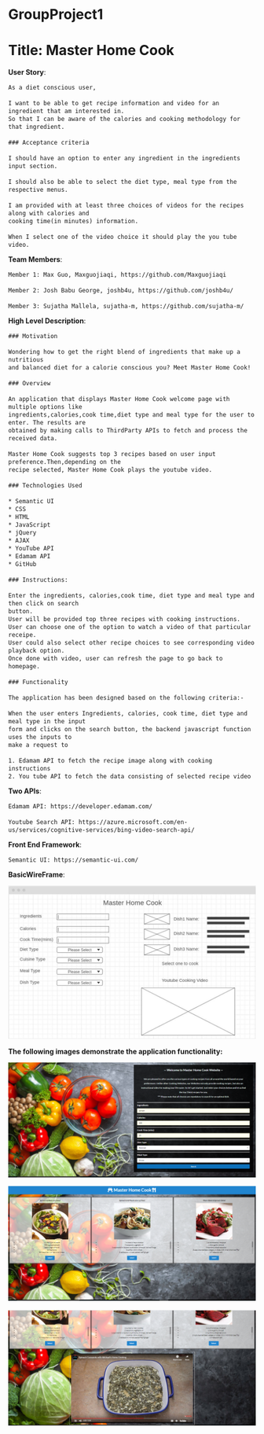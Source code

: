 # GroupProject1

# Title: Master Home Cook
**User Story**:
```
As a diet conscious user,

I want to be able to get recipe information and video for an ingredient that am interested in.
So that I can be aware of the calories and cooking methodology for that ingredient.

### Acceptance criteria

I should have an option to enter any ingredient in the ingredients input section.

I should also be able to select the diet type, meal type from the respective menus.

I am provided with at least three choices of videos for the recipes along with calories and 
cooking time(in minutes) information.

When I select one of the video choice it should play the you tube video.
```
**Team Members**:

```
Member 1: Max Guo, Maxguojiaqi, https://github.com/Maxguojiaqi

Member 2: Josh Babu George, joshb4u, https://github.com/joshb4u/

Member 3: Sujatha Mallela, sujatha-m, https://github.com/sujatha-m/
```
**High Level Description**:
```
### Motivation

Wondering how to get the right blend of ingredients that make up a nutritious
and balanced diet for a calorie conscious you? Meet Master Home Cook!

### Overview

An application that displays Master Home Cook welcome page with multiple options like 
ingredients,calories,cook time,diet type and meal type for the user to enter. The results are 
obtained by making calls to ThirdParty APIs to fetch and process the received data.

Master Home Cook suggests top 3 recipes based on user input preference.Then,depending on the 
recipe selected, Master Home Cook plays the youtube video.

### Technologies Used

* Semantic UI
* CSS
* HTML
* JavaScript
* jQuery
* AJAX
* YouTube API
* Edamam API
* GitHub

### Instructions:

Enter the ingredients, calories,cook time, diet type and meal type and then click on search 
button.
User will be provided top three recipes with cooking instructions.
User can choose one of the option to watch a video of that particular receipe.
User could also select other recipe choices to see corresponding video playback option.
Once done with video, user can refresh the page to go back to homepage.

### Functionality

The application has been designed based on the following criteria:-

When the user enters Ingredients, calories, cook time, diet type and meal type in the input
form and clicks on the search button, the backend javascript function uses the inputs to 
make a request to

1. Edamam API to fetch the recipe image along with cooking instructions
2. You tube API to fetch the data consisting of selected recipe video
```
**Two APIs**:
```
Edamam API: https://developer.edamam.com/

Youtube Search API: https://azure.microsoft.com/en-us/services/cognitive-services/bing-video-search-api/
```
**Front End Framework**:
```
Semantic UI: https://semantic-ui.com/
```
**BasicWireFrame**:

![wireframe](./utilities/wireframe.jpg)

**The following images demonstrate the application functionality:**

![Entry page with Input](./utilities/images/2.userinput.png)

![Shows the options](./utilities/images/3.showstheoptions.png)

![Video playing](./utilities/images/5.video.png)
